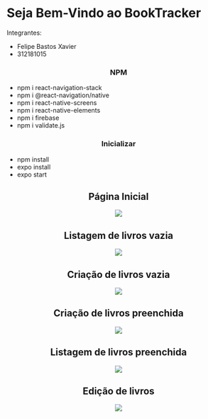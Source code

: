 # Seja Bem-Vindo ao BookTracker

Integrantes:

- Felipe Bastos Xavier
- 312181015

<h3 align="center">NPM</h3>

- npm i react-navigation-stack
- npm i @react-navigation/native
- npm i react-native-screens
- npm i react-native-elements
- npm i firebase
- npm i validate.js

<h3 align="center">Inicializar</h3>

- npm install
- expo install
- expo start

<h2 align="center">Página Inicial</h2>
<p align="center">
  <img src="./assets/Home.png"/>
</p>

<h2 align="center">Listagem de livros vazia</h2>
<p align="center">
  <img src="./assets/EmptyDashboard.png"/>
</p>

<h2 align="center">Criação de livros vazia</h2>
<p align="center">
  <img src="./assets/EmptyCreate.png"/>
</p>

<h2 align="center">Criação de livros preenchida</h2>
<p align="center">
  <img src="./assets/FilledCreate.png"/>
</p>

<h2 align="center">Listagem de livros preenchida</h2>
<p align="center">
  <img src="./assets/FilledDashboard.png"/>
</p>

<h2 align="center">Edição de livros</h2>
<p align="center">
  <img src="./assets/Edit.png"/>
</p>